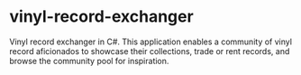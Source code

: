 # vinyl-record-exchanger
Vinyl record exchanger in C#. This application enables a community of vinyl record aficionados to showcase their collections, trade or rent records, and browse the community pool for inspiration.

